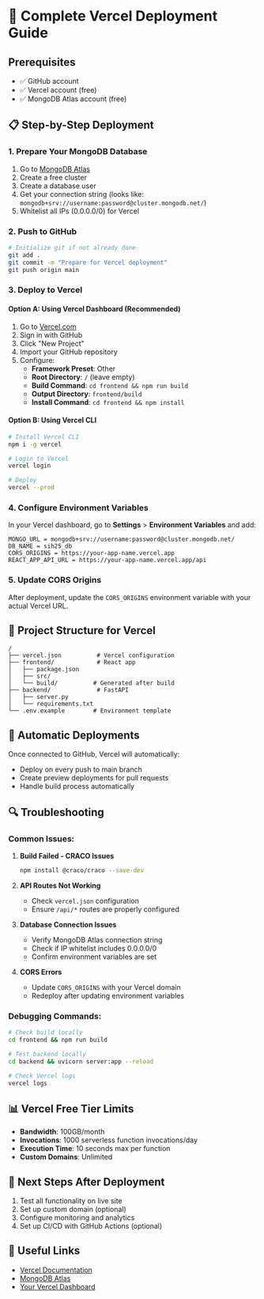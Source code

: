 # 🚀 Complete Vercel Deployment Guide

## Prerequisites
- ✅ GitHub account
- ✅ Vercel account (free)
- ✅ MongoDB Atlas account (free)

## 📋 Step-by-Step Deployment

### 1. Prepare Your MongoDB Database
1. Go to [MongoDB Atlas](https://www.mongodb.com/atlas)
2. Create a free cluster
3. Create a database user
4. Get your connection string (looks like: `mongodb+srv://username:password@cluster.mongodb.net/`)
5. Whitelist all IPs (0.0.0.0/0) for Vercel

### 2. Push to GitHub
```bash
# Initialize git if not already done
git add .
git commit -m "Prepare for Vercel deployment"
git push origin main
```

### 3. Deploy to Vercel

#### Option A: Using Vercel Dashboard (Recommended)
1. Go to [Vercel.com](https://vercel.com)
2. Sign in with GitHub
3. Click "New Project"
4. Import your GitHub repository
5. Configure:
   - **Framework Preset**: Other
   - **Root Directory**: `/` (leave empty)
   - **Build Command**: `cd frontend && npm run build`
   - **Output Directory**: `frontend/build`
   - **Install Command**: `cd frontend && npm install`

#### Option B: Using Vercel CLI
```bash
# Install Vercel CLI
npm i -g vercel

# Login to Vercel
vercel login

# Deploy
vercel --prod
```

### 4. Configure Environment Variables
In your Vercel dashboard, go to **Settings** > **Environment Variables** and add:

```
MONGO_URL = mongodb+srv://username:password@cluster.mongodb.net/
DB_NAME = sih25_db
CORS_ORIGINS = https://your-app-name.vercel.app
REACT_APP_API_URL = https://your-app-name.vercel.app/api
```

### 5. Update CORS Origins
After deployment, update the `CORS_ORIGINS` environment variable with your actual Vercel URL.

## 🔧 Project Structure for Vercel
```
/
├── vercel.json          # Vercel configuration
├── frontend/            # React app
│   ├── package.json
│   ├── src/
│   └── build/          # Generated after build
├── backend/             # FastAPI
│   ├── server.py
│   └── requirements.txt
└── .env.example        # Environment template
```

## 🚀 Automatic Deployments
Once connected to GitHub, Vercel will automatically:
- Deploy on every push to main branch
- Create preview deployments for pull requests
- Handle build process automatically

## 🔍 Troubleshooting

### Common Issues:

1. **Build Failed - CRACO Issues**
   ```bash
   npm install @craco/craco --save-dev
   ```

2. **API Routes Not Working**
   - Check `vercel.json` configuration
   - Ensure `/api/*` routes are properly configured

3. **Database Connection Issues**
   - Verify MongoDB Atlas connection string
   - Check if IP whitelist includes 0.0.0.0/0
   - Confirm environment variables are set

4. **CORS Errors**
   - Update `CORS_ORIGINS` with your Vercel domain
   - Redeploy after updating environment variables

### Debugging Commands:
```bash
# Check build locally
cd frontend && npm run build

# Test backend locally
cd backend && uvicorn server:app --reload

# Check Vercel logs
vercel logs
```

## 📊 Vercel Free Tier Limits
- **Bandwidth**: 100GB/month
- **Invocations**: 1000 serverless function invocations/day
- **Execution Time**: 10 seconds max per function
- **Custom Domains**: Unlimited

## 🎯 Next Steps After Deployment
1. Test all functionality on live site
2. Set up custom domain (optional)
3. Configure monitoring and analytics
4. Set up CI/CD with GitHub Actions (optional)

## 🔗 Useful Links
- [Vercel Documentation](https://vercel.com/docs)
- [MongoDB Atlas](https://www.mongodb.com/atlas)
- [Your Vercel Dashboard](https://vercel.com/dashboard)
